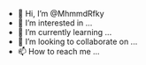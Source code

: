 - 👋 Hi, I’m @MhmmdRfky
- 👀 I’m interested in ...
- 🌱 I’m currently learning ...
- 💞️ I’m looking to collaborate on ...
- 📫 How to reach me ...

<!---
MhmmdRfky/MhmmdRfky is a ✨ special ✨ repository because its `README.md` (this file) appears on your GitHub profile.
You can click the Preview link to take a look at your changes.
--->
